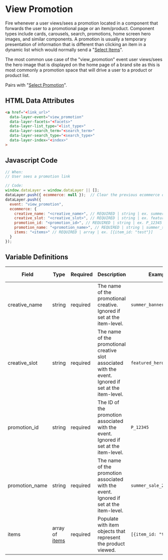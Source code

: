 # View Promotion

Fire whenever a user views/sees a promotion located in a component that forwards the user to a promotional page or an item/product. Component types include cards, carousels, search, promotions, home screen hero images, and similar components. A promotion is usually a temporary presentation of information that is different than clicking an item in a dynamic list which would normally send a "[Select Items](../../events/ecommerce/select_item.md)".

The most common use case of the "view_promotion" event user views/sees the hero image that is displayed on the home page of a brand site as this is most commonly a promotion space that will drive a user to a product or product list.

Pairs with "[Select Promotion](../../events/ecommerce/select_promotion.md)".

## HTML Data Attributes

```html
<a href="<link_url>"
  data-layer-event="view_promotion"
  data-layer-facets="<facets>"
  data-layer-list_type="<list_type>"
  data-layer-search_term="<search_term>"
  data-layer-search_type="<search_type>"
  data-layer-index="<index>"
>
```

## Javascript Code

```js
// When:
// User sees a promotion link

// Code:
window.dataLayer = window.dataLayer || [];
dataLayer.push({ ecommerce: null });  // Clear the previous ecommerce object.
dataLayer.push({
  event: "view_promotion",
  ecommerce: {
    creative_name: "<creative_name>", // REQUIRED | string | ex. summer_banner2	
    creative_slot: "<creative_slot>", // REQUIRED | string | ex. featured_hero_splash_1	
    promotion_id: "<promotion_id>", // REQUIRED | string | ex. P_12345
    promotion_name: "<promotion_name>", // REQUIRED | string | summer_sale_2023
    items: "<items>" // REQUIRED | array | ex. [{item_id: "test"}]
  }
});
```

## Variable Definitions

|Field|Type|Required|Description|Example|Max Length|
| --- | --- | --- | --- | --- | --- |
|creative_name|string|required|The name of the promotional creative. Ignored if set at the item-level.|`summer_banner2`|`100`|
|creative_slot|string|required|The name of the promotional creative slot associated with the event. Ignored if set at the item-level.|`featured_hero_splash_1`|`100`|
|promotion_id|string|required|The ID of the promotion associated with the event. Ignored if set at the item-level.|`P_12345`|`100`|
|promotion_name|string|required|The name of the promotion associated with the event. Ignored if set at the item-level.|`summer_sale_2023`|`100`|
|items|array of [items](../../schemas/item.md)|required|Populate with item objects that represent the product viewed.|`[{item_id: "test"}]`|

